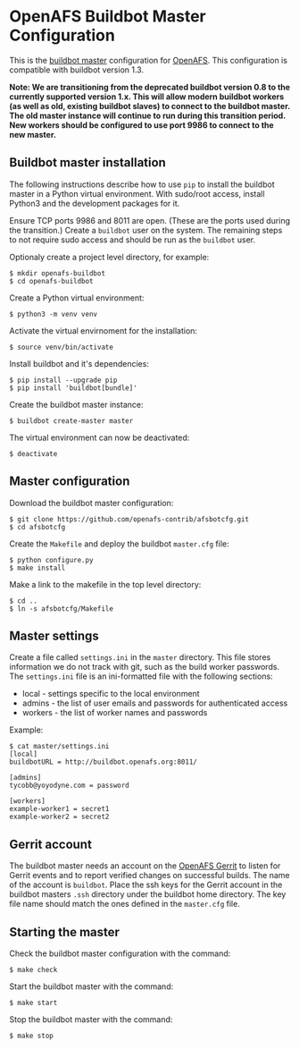 OpenAFS Buildbot Master Configuration
=====================================

This is the [buildbot master][1] configuration for [OpenAFS][2]. This
configuration is compatible with buildbot version 1.3.

**Note: We are transitioning from the deprecated buildbot version 0.8 to the
currently supported version 1.x. This will allow modern buildbot workers (as
well as old, existing buildbot slaves) to connect to the buildbot master.  The
old master instance will continue to run during this transition period. New
workers should be configured to use port 9986 to connect to the new master.**

Buildbot master installation
----------------------------

The following instructions describe how to use `pip` to install the buildbot
master in a Python virtual environment.  With sudo/root access, install Python3
and the development packages for it.

Ensure TCP ports 9986 and 8011 are open. (These are the ports used during the
transition.) Create a `buildbot` user on the system.  The remaining steps to
not require sudo access and should be run as the `buildbot` user.

Optionaly create a project level directory, for example:

    $ mkdir openafs-buildbot
    $ cd openafs-buildbot

Create a Python virtual environment:

    $ python3 -m venv venv

Activate the virtual envirnoment for the installation:

    $ source venv/bin/activate

Install buildbot and it's dependencies:

    $ pip install --upgrade pip
    $ pip install 'buildbot[bundle]'

Create the buildbot master instance:

    $ buildbot create-master master

The virtual environment can now be deactivated:

    $ deactivate

Master configuration
--------------------

Download the buildbot master configuration:

    $ git clone https://github.com/openafs-contrib/afsbotcfg.git
    $ cd afsbotcfg

Create the `Makefile` and deploy the buildbot `master.cfg` file:

    $ python configure.py
    $ make install

Make a link to the makefile in the top level directory:

    $ cd ..
    $ ln -s afsbotcfg/Makefile

Master settings
---------------

Create a file called `settings.ini` in the `master` directory. This file stores
information we do not track with git, such as the build worker passwords.  The
`settings.ini` file is an ini-formatted file with the following sections:

* local - settings specific to the local environment
* admins - the list of user emails and passwords for authenticated access
* workers - the list of worker names and passwords

Example:

    $ cat master/settings.ini
    [local]
    buildbotURL = http://buildbot.openafs.org:8011/
    
    [admins]
    tycobb@yoyodyne.com = password
    
    [workers]
    example-worker1 = secret1
    example-worker2 = secret2

Gerrit account
--------------

The buildbot master needs an account on the [OpenAFS Gerrit][3] to listen for
Gerrit events and to report verified changes on successful builds.  The name of
the account is `buildbot`. Place the ssh keys for the Gerrit account in the
buildbot masters `.ssh` directory under the buildbot home directory. The key
file name should match the ones defined in the `master.cfg` file.

Starting the master
-------------------

Check the buildbot master configuration with the command:

    $ make check

Start the buildbot master with the command:

    $ make start

Stop the buildbot master with the command:

    $ make stop

[1]: http://buildbot.openafs.org:8011
[2]: https://openafs.org
[3]: https://gerrit.openafs.org/
